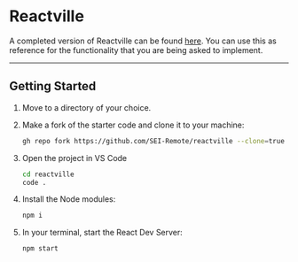 # Reactville

A completed version of Reactville can be found <a href="https://reactville.netlify.app/">here</a>. You can use this as reference for the functionality that you are being asked to implement.

---

## Getting Started

1. Move to a directory of your choice.
2. Make a fork of the starter code and clone it to your machine:

    ```bash
    gh repo fork https://github.com/SEI-Remote/reactville --clone=true
    ```

3. Open the project in VS Code

    ```bash
    cd reactville
    code .
    ```

4. Install the Node modules:

    ```bash
    npm i
    ```

5. In your terminal, start the React Dev Server:

    ```bash
    npm start
    ```
